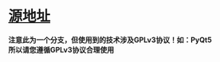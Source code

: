 # [源地址](https://github.com/complex31/AvatarIconModPack)
**注意此为一个分支，但使用到的技术涉及GPLv3协议！如：PyQt5**  
**所以请您遵循GPLv3协议合理使用**
